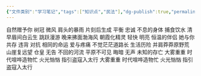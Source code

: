 ```yaml
---
{"文件类别":"学习笔记","tags":["知识点","民法"],"dg-publish":true,"permalink":"/学习笔记studyup/知识点cheese/万青-山雀/","dgPassFrontmatter":true,"created":"2024-10-26T22:28:45.462+08:00","updated":"2024-10-27T21:42:55.571+08:00"}
---
```


自然赠予你 树冠 微风 肩头的暴雨
片刻后生成 平衡 忠诚 不息的身体
捕食饮水  清早眉间白云生
跳跃漫游  晚来拂面渤海风 
朝霞化精灵  轻快 明亮 恒温的伴侣 
她与你共存  违背 对抗 相同的命运 
爱与疼痛  不觉茫茫道路长 
生活历险  并肩莽莽原野荒 
山崖复远望  仓皇 无告 不回的河流 
平原不可见  晦暗 无声 未知的存亡 
大雾重重  时代喧哗造物忙 
火光忷忷  指引盗寇入太行 
大雾重重 时代喧哗造物忙 
火光忷忷 指引盗寇入太行